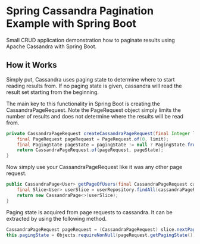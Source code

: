 # Spring Cassandra Pagination Example with Spring Boot

Small CRUD application demonstration how to paginate results using Apache Cassandra with Spring Boot.

## How it Works
Simply put, Cassandra uses paging state to determine where to start reading results from. If no paging state is given,
cassandra will read the result set starting from the beginning.

The main key to this functionality in Spring Boot is creating the CassandraPageRequest.
Note the PageRequest object simply limits the number of results and does not determine where the results will be read from.

```java
private CassandraPageRequest createCassandraPageRequest(final Integer limit, final String pagingState) {
    final PageRequest pageRequest = PageRequest.of(0, limit);
    final PagingState pageState = pagingState != null ? PagingState.fromString(pagingState) : null;
    return CassandraPageRequest.of(pageRequest, pageState);
}
```

Now simply use your CassandraPageRequest like it was any other page request.
```java
public CassandraPage<User> getPageOfUsers(final CassandraPageRequest cassandraPageRequest) {
    final Slice<User> userSlice = userRepository.findAll(cassandraPageRequest);
    return new CassandraPage<>(userSlice);
}
```

Paging state is acquired from page requests to cassandra. It can be extracted by using the following method.
```java
CassandraPageRequest pageRequest = (CassandraPageRequest) slice.nextPageable();
this.pagingState = Objects.requireNonNull(pageRequest.getPagingState()).toString();
```


